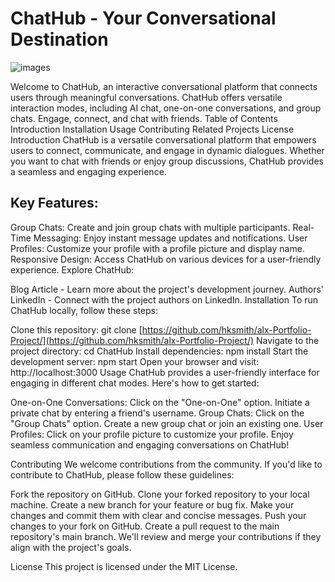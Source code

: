 # ChatHub - Your Conversational Destination

![images](https://github.com/hksmith/alx-Portfolio-Project/assets/105478362/67543e3d-0657-4dba-949e-b0b32f7263d8)


Welcome to ChatHub, an interactive conversational platform that connects users through meaningful conversations. ChatHub offers versatile interaction modes, including AI chat, one-on-one conversations, and group chats. Engage, connect, and chat with friends.
Table of Contents
Introduction
Installation
Usage
Contributing
Related Projects
License
Introduction
ChatHub is a versatile conversational platform that empowers users to connect, communicate, and engage in dynamic dialogues. Whether you want to chat with friends or enjoy group discussions, ChatHub provides a seamless and engaging experience.

## Key Features:

Group Chats: Create and join group chats with multiple participants.
Real-Time Messaging: Enjoy instant message updates and notifications.
User Profiles: Customize your profile with a profile picture and display name.
Responsive Design: Access ChatHub on various devices for a user-friendly experience.
Explore ChatHub:

Blog Article - Learn more about the project's development journey.
Authors' LinkedIn - Connect with the project authors on LinkedIn.
Installation
To run ChatHub locally, follow these steps:

Clone this repository: git clone [https://github.com/hksmith/alx-Portfolio-Project/](https://github.com/hksmith/alx-Portfolio-Project/)
Navigate to the project directory: cd ChatHub
Install dependencies: npm install
Start the development server: npm start
Open your browser and visit: http://localhost:3000
Usage
ChatHub provides a user-friendly interface for engaging in different chat modes. Here's how to get started:

One-on-One Conversations:
Click on the "One-on-One" option.
Initiate a private chat by entering a friend's username.
Group Chats:
Click on the "Group Chats" option.
Create a new group chat or join an existing one.
User Profiles:
Click on your profile picture to customize your profile.
Enjoy seamless communication and engaging conversations on ChatHub!

Contributing
We welcome contributions from the community. If you'd like to contribute to ChatHub, please follow these guidelines:

Fork the repository on GitHub.
Clone your forked repository to your local machine.
Create a new branch for your feature or bug fix.
Make your changes and commit them with clear and concise messages.
Push your changes to your fork on GitHub.
Create a pull request to the main repository's main branch.
We'll review and merge your contributions if they align with the project's goals.


License
This project is licensed under the MIT License.
